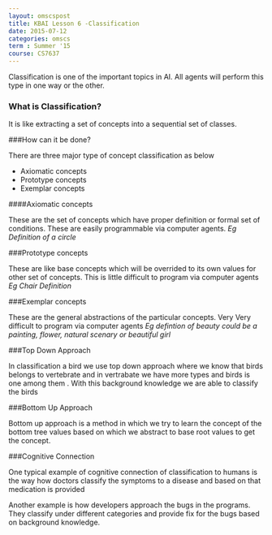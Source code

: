 ```yaml
---
layout: omscspost
title: KBAI Lesson 6 -Classification
date: 2015-07-12
categories: omscs
term : Summer '15
course: CS7637
---
```

Classification is one of the important topics in AI. All agents will perform this type in one way or the other.

### What is Classification?

It is like extracting a set of concepts into a sequential set of classes.

###How can it be done?

There are three major type of concept classification as below
  * Axiomatic concepts
  * Prototype concepts
  * Exemplar concepts



####Axiomatic concepts

These are the set of concepts which have proper definition or formal set of conditions. These are easily programmable via computer agents.
*Eg Definition of a circle*  

###Prototype concepts

These are like base concepts which will be overrided to its own values for other set of concepts. This is little difficult to program via computer agents
*Eg Chair Definition*

###Exemplar concepts

These are the general abstractions of the particular concepts. Very Very difficult to program via computer agents
*Eg defintion of beauty could be a painting, flower, natural scenary or beautiful girl*

###Top Down Approach

In classification a bird we use top down approach where we know that birds belongs to vertebrate and in vertrabate we have more types and birds is one among them . With this background knowledge we are able to classify the birds

###Bottom Up Approach

Bottom up approach is a method in which we try to learn the concept of the bottom tree values based on which we abstract to base root values to get the concept.


###Cognitive Connection

One typical example of cognitive connection of classification to humans is the way how doctors classify the symptoms to a disease and based on that medication is provided

Another example is how developers approach the bugs in the programs. They classify under different categories and provide fix for the bugs based on background knowledge.
